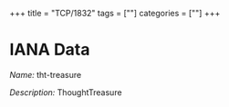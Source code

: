 +++
title = "TCP/1832"
tags = [""]
categories = [""]
+++

# IANA Data

_Name:_ tht-treasure

_Description:_ ThoughtTreasure

